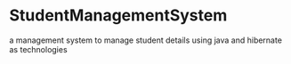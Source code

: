 # StudentManagementSystem
a management system to manage student details using java and hibernate as technologies
